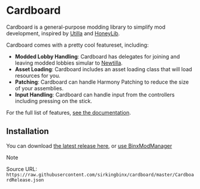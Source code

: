 # Cardboard
Cardboard is a general-purpose modding library to simplify mod development, inspired by [Utilla](https://github.com/legoandmars/Utilla) and [HoneyLib](https://github.com/BzzzThe18th/HoneyLib).

Cardboard comes with a pretty cool featureset, including:
- **Modded Lobby Handling**: Cardboard has delegates for joining and leaving modded lobbies simular to [Newtilla](https://github.com/Loafiat/Newtilla).
- **Asset Loading**: Cardboard includes an asset loading class that will load resources for you.
- **Patching**: Cardboard can handle Harmony Patching to reduce the size of your assemblies.
- **Input Handling**: Cardboard can handle input from the controllers including pressing on the stick.

For the full list of features, [see the documentation](https://github.com/sirkingbinx/cardboard/wiki/Cardboard-Docs).

## Installation
You can download [the latest release here](https://github.com/sirkingbinx/cardboard/releases/latest), or [use BinxModManager](https://github.com/sirkingbinx/BinxModManager)
> [!NOTE]
> Source URL: `https://raw.githubusercontent.com/sirkingbinx/cardboard/master/CardboardRelease.json`
